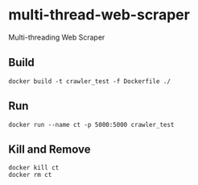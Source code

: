 # multi-thread-web-scraper
Multi-threading Web Scraper

## Build
```
docker build -t crawler_test -f Dockerfile ./
```

## Run
```
docker run --name ct -p 5000:5000 crawler_test
```

## Kill and Remove 
```
docker kill ct
docker rm ct    
```
